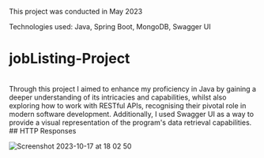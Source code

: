This project was conducted in May 2023

Technologies used: Java, Spring Boot, MongoDB, Swagger UI
# jobListing-Project
<br>
Through this project I aimed to enhance my proficiency in Java by gaining a deeper understanding of its intricacies and capabilities, whilst also exploring how to work with RESTful APIs, recognising their pivotal role in modern software development. Additionally, I used Swagger UI as a way to provide a visual representation of the program's data retrieval capabilities.
<br>
## HTTP Responses

![Screenshot 2023-10-17 at 18 02 50](https://github.com/borancek/jobListing-Project/assets/77752760/fbfe619f-2f35-4604-8849-50f418a7c0e8)

